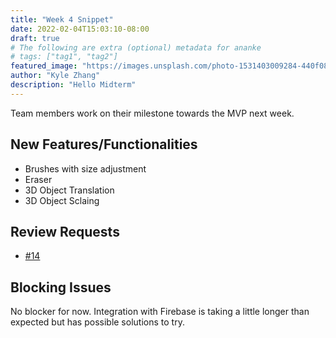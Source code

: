 ```yaml
---
title: "Week 4 Snippet"
date: 2022-02-04T15:03:10-08:00
draft: true
# The following are extra (optional) metadata for ananke
# tags: ["tag1", "tag2"]
featured_image: "https://images.unsplash.com/photo-1531403009284-440f080d1e12?ixlib=rb-1.2.1&ixid=MnwxMjA3fDB8MHxwaG90by1wYWdlfHx8fGVufDB8fHx8&auto=format&fit=crop&w=2340&q=80"
author: "Kyle Zhang"
description: "Hello Midterm"
---
```


Team members work on their milestone towards the MVP next week.

<!--more-->

## New Features/Functionalities

- Brushes with size adjustment
- Eraser
- 3D Object Translation
- 3D Object Sclaing

## Review Requests

- [#14](https://github.com/UWRealityLab/xrcapstone22wi-team8/pull/14)

## Blocking Issues

No blocker for now. Integration with Firebase is taking a little longer than expected but has possible solutions to try.
